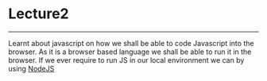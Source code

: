 <h1> Lecture2 </h1>
<hr/>
<p> Learnt about javascript on how we shall be able to code Javascript into the browser. As it is a browser based language we shall be able to run it in the browser. If we ever require to run JS in our local environment we can by using <a href="https://www.nodejs.org">NodeJS</a> </p>
